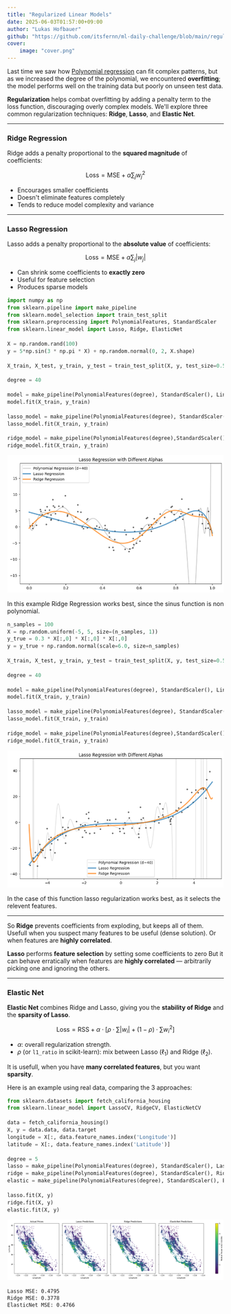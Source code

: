 ```yaml
---
title: "Regularized Linear Models"
date: 2025-06-03T01:57:00+09:00
author: "Lukas Hofbauer"
github: "https://github.com/itsfernn/ml-daily-challenge/blob/main/regularized-linear-models/regularized-linear-models.ipynb"
cover:
    image: "cover.png"
---
```


Last time we saw how [Polynomial regression](polynomial-regression) can fit complex patterns, but as we increased the degree of the polynomial, we encountered **overfitting**; the model performs well on the training data but poorly on unseen test data.

**Regularization** helps combat overfitting by adding a penalty term to the loss function, discouraging overly complex models.
We'll explore three common regularization techniques: **Ridge**, **Lasso**, and **Elastic Net**.

---

### Ridge Regression

Ridge adds a penalty proportional to the **squared magnitude** of coefficients:

$$
\text{Loss} = \text{MSE} + \alpha \sum_j w_j^2
$$

- Encourages smaller coefficients
- Doesn't eliminate features completely
- Tends to reduce model complexity and variance

---

### Lasso Regression

Lasso adds a penalty proportional to the **absolute value** of coefficients:

$$\text{Loss} = \text{MSE} + \alpha \sum_j |w_j|$$

- Can shrink some coefficients to **exactly zero**
- Useful for feature selection
- Produces sparse models


```python
import numpy as np
from sklearn.pipeline import make_pipeline
from sklearn.model_selection import train_test_split
from sklearn.preprocessing import PolynomialFeatures, StandardScaler
from sklearn.linear_model import Lasso, Ridge, ElasticNet

X = np.random.rand(100)
y = 5*np.sin(3 * np.pi * X) + np.random.normal(0, 2, X.shape)

X_train, X_test, y_train, y_test = train_test_split(X, y, test_size=0.5, random_state=42)

degree = 40

model = make_pipeline(PolynomialFeatures(degree), StandardScaler(), LinearRegression())
model.fit(X_train, y_train)

lasso_model = make_pipeline(PolynomialFeatures(degree), StandardScaler(), Lasso(0.1,max_iter=10000))
lasso_model.fit(X_train, y_train)

ridge_model = make_pipeline(PolynomialFeatures(degree),StandardScaler(), Ridge(0.0001))
ridge_model.fit(X_train, y_train)
```



![png](output_4_0.png)



In this example Ridge Regression works best, since the sinus function is non polynomial.


```python
n_samples = 100
X = np.random.uniform(-5, 5, size=(n_samples, 1))
y_true = 0.3 * X[:,0] * X[:,0] * X[:,0]
y = y_true + np.random.normal(scale=6.0, size=n_samples)

X_train, X_test, y_train, y_test = train_test_split(X, y, test_size=0.5, random_state=42)

degree = 40

model = make_pipeline(PolynomialFeatures(degree), StandardScaler(), LinearRegression())
model.fit(X_train, y_train)

lasso_model = make_pipeline(PolynomialFeatures(degree), StandardScaler(), Lasso())
lasso_model.fit(X_train, y_train)

ridge_model = make_pipeline(PolynomialFeatures(degree),StandardScaler(), Ridge())
ridge_model.fit(X_train, y_train)

```

![png](output_7_0.png)

In the case of this function lasso regularization works best, as it selects the relevent features.

---

So **Ridge** prevents coefficients from exploding, but keeps all of them. Usefull when you suspect many features to be useful (dense solution). Or when features are **highly correlated**.

**Lasso** performs **feature selection** by setting some coefficients to zero But it can behave erratically when features are **highly correlated** — arbitrarily picking one and ignoring the others.

---

### Elastic Net

**Elastic Net** combines Ridge and Lasso, giving you the **stability of Ridge** and the **sparsity of Lasso**.

$$
\text{Loss} = \text{RSS} + \alpha \cdot \left[ \rho \cdot \sum |w_i| + (1 - \rho) \cdot \sum w_i^2 \right]
$$

* $\alpha$: overall regularization strength.
* $\rho$ (or `l1_ratio` in scikit-learn): mix between Lasso ($\ell_1$) and Ridge ($\ell_2$).


It is usefull, when you have **many correlated features**, but you want **sparsity**.


Here is an example using real data, comparing the 3 approaches:

```python
from sklearn.datasets import fetch_california_housing
from sklearn.linear_model import LassoCV, RidgeCV, ElasticNetCV

data = fetch_california_housing()
X, y = data.data, data.target
longitude = X[:, data.feature_names.index('Longitude')]
latitude = X[:, data.feature_names.index('Latitude')]

degree = 5
lasso = make_pipeline(PolynomialFeatures(degree), StandardScaler(), LassoCV(n_jobs=8))
ridge = make_pipeline(PolynomialFeatures(degree), StandardScaler(), RidgeCV())
elastic = make_pipeline(PolynomialFeatures(degree), StandardScaler(), ElasticNetCV(n_jobs=8)

lasso.fit(X, y)
ridge.fit(X, y)
elastic.fit(X, y)
```
![png](output_11_0.png)

    Lasso MSE: 0.4795
    Ridge MSE: 0.3778
    ElasticNet MSE: 0.4766
